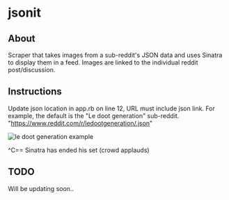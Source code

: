 # jsonit

## About
Scraper that takes images from a sub-reddit's JSON data and uses Sinatra to display them in a feed. Images are linked to the individual reddit post/discussion.

## Instructions
Update json location in app.rb on line 12, URL must include json link. For example, the default is the "Le doot generation" sub-reddit. "https://www.reddit.com/r/ledootgeneration/.json"

![le doot generation example](/example.gif)

^C== Sinatra has ended his set (crowd applauds)

## TODO
Will be updating soon..
